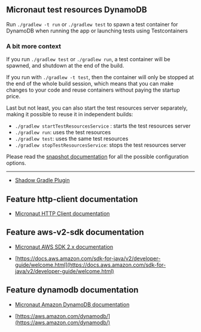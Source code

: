 ## Micronaut test resources DynamoDB

Run `./gradlew -t run` or `./gradlew test` to spawn a test container for DynamoDB when running the app or launching tests using Testcontainers

### A bit more context

If you run `./gradlew test` or `./gradlew run`, a test container will be spawned, and shutdown at the end of the build.

If you run with `./gradlew -t test`, then the container will only be stopped at the end of the whole build session, which means that you can make changes to your code and reuse containers without paying the startup price.

Last but not least, you can also start the test resources server separately, making it possible to reuse it in independent builds:

- `./gradlew startTestResourcesService` : starts the test resources server
- `./gradlew run`: uses the test resources
- `./gradlew test`: uses the same test resources
- `./gradlew stopTestResourcesService`: stops the test resources server

Please read the [snapshot documentation](https://micronaut-projects.github.io/micronaut-gradle-plugin/snapshot/#test-resources) for all the possible configuration options.


---

- [Shadow Gradle Plugin](https://plugins.gradle.org/plugin/com.github.johnrengelman.shadow)

## Feature http-client documentation

- [Micronaut HTTP Client documentation](https://docs.micronaut.io/latest/guide/index.html#httpClient)

## Feature aws-v2-sdk documentation

- [Micronaut AWS SDK 2.x documentation](https://micronaut-projects.github.io/micronaut-aws/latest/guide/)

- [https://docs.aws.amazon.com/sdk-for-java/v2/developer-guide/welcome.html](https://docs.aws.amazon.com/sdk-for-java/v2/developer-guide/welcome.html)

## Feature dynamodb documentation

- [Micronaut Amazon DynamoDB documentation](https://micronaut-projects.github.io/micronaut-aws/latest/guide/#dynamodb)

- [https://aws.amazon.com/dynamodb/](https://aws.amazon.com/dynamodb/)


